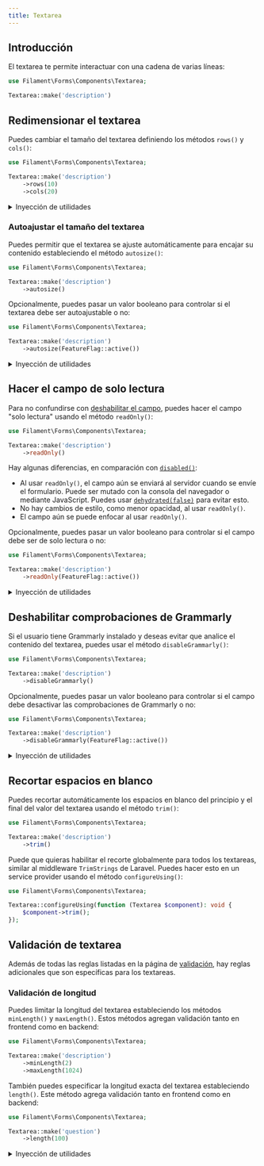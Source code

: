 ```yaml
---
title: Textarea
---
```


## Introducción

El textarea te permite interactuar con una cadena de varias líneas:

```php
use Filament\Forms\Components\Textarea;

Textarea::make('description')
```

## Redimensionar el textarea

Puedes cambiar el tamaño del textarea definiendo los métodos `rows()` y `cols()`:

```php
use Filament\Forms\Components\Textarea;

Textarea::make('description')
    ->rows(10)
    ->cols(20)
```

<details>
  <summary>Inyección de utilidades</summary>
  Además de permitir valores estáticos, los métodos <code>rows()</code> y <code>cols()</code> también aceptan funciones para calcularlos dinámicamente. Puedes inyectar varias utilidades en las funciones como parámetros.
</details>

### Autoajustar el tamaño del textarea

Puedes permitir que el textarea se ajuste automáticamente para encajar su contenido estableciendo el método `autosize()`:

```php
use Filament\Forms\Components\Textarea;

Textarea::make('description')
    ->autosize()
```

Opcionalmente, puedes pasar un valor booleano para controlar si el textarea debe ser autoajustable o no:

```php
use Filament\Forms\Components\Textarea;

Textarea::make('description')
    ->autosize(FeatureFlag::active())
```

<details>
  <summary>Inyección de utilidades</summary>
  Además de permitir un valor estático, el método <code>autosize()</code> también acepta una función para calcularlo dinámicamente. Puedes inyectar varias utilidades en la función como parámetros.
</details>

## Hacer el campo de solo lectura

Para no confundirse con [deshabilitar el campo](overview#disabling-a-field), puedes hacer el campo "solo lectura" usando el método `readOnly()`:

```php
use Filament\Forms\Components\Textarea;

Textarea::make('description')
    ->readOnly()
```

Hay algunas diferencias, en comparación con [`disabled()`](overview#disabling-a-field):

- Al usar `readOnly()`, el campo aún se enviará al servidor cuando se envíe el formulario. Puede ser mutado con la consola del navegador o mediante JavaScript. Puedes usar [`dehydrated(false)`](overview#preventing-a-field-from-being-dehydrated) para evitar esto.
- No hay cambios de estilo, como menor opacidad, al usar `readOnly()`.
- El campo aún se puede enfocar al usar `readOnly()`.

Opcionalmente, puedes pasar un valor booleano para controlar si el campo debe ser de solo lectura o no:

```php
use Filament\Forms\Components\Textarea;

Textarea::make('description')
    ->readOnly(FeatureFlag::active())
```

<details>
  <summary>Inyección de utilidades</summary>
  Además de permitir un valor estático, el método <code>readOnly()</code> también acepta una función para calcularlo dinámicamente. Puedes inyectar varias utilidades en la función como parámetros.
</details>

## Deshabilitar comprobaciones de Grammarly

Si el usuario tiene Grammarly instalado y deseas evitar que analice el contenido del textarea, puedes usar el método `disableGrammarly()`:

```php
use Filament\Forms\Components\Textarea;

Textarea::make('description')
    ->disableGrammarly()
```

Opcionalmente, puedes pasar un valor booleano para controlar si el campo debe desactivar las comprobaciones de Grammarly o no:

```php
use Filament\Forms\Components\Textarea;

Textarea::make('description')
    ->disableGrammarly(FeatureFlag::active())
```

<details>
  <summary>Inyección de utilidades</summary>
  Además de permitir un valor estático, el método <code>disableGrammarly()</code> también acepta una función para calcularlo dinámicamente. Puedes inyectar varias utilidades en la función como parámetros.
</details>

## Recortar espacios en blanco

Puedes recortar automáticamente los espacios en blanco del principio y el final del valor del textarea usando el método `trim()`:

```php
use Filament\Forms\Components\Textarea;

Textarea::make('description')
    ->trim()
```

Puede que quieras habilitar el recorte globalmente para todos los textareas, similar al middleware `TrimStrings` de Laravel. Puedes hacer esto en un service provider usando el método `configureUsing()`:

```php
use Filament\Forms\Components\Textarea;

Textarea::configureUsing(function (Textarea $component): void {
    $component->trim();
});
```

## Validación de textarea

Además de todas las reglas listadas en la página de [validación](validation), hay reglas adicionales que son específicas para los textareas.

### Validación de longitud

Puedes limitar la longitud del textarea estableciendo los métodos `minLength()` y `maxLength()`. Estos métodos agregan validación tanto en frontend como en backend:

```php
use Filament\Forms\Components\Textarea;

Textarea::make('description')
    ->minLength(2)
    ->maxLength(1024)
```

También puedes especificar la longitud exacta del textarea estableciendo `length()`. Este método agrega validación tanto en frontend como en backend:

```php
use Filament\Forms\Components\Textarea;

Textarea::make('question')
    ->length(100)
```

<details>
  <summary>Inyección de utilidades</summary>
  Además de permitir valores estáticos, los métodos <code>minLength()</code>, <code>maxLength()</code> y <code>length()</code> también aceptan una función para calcularlos dinámicamente. Puedes inyectar varias utilidades en la función como parámetros.
</details>
